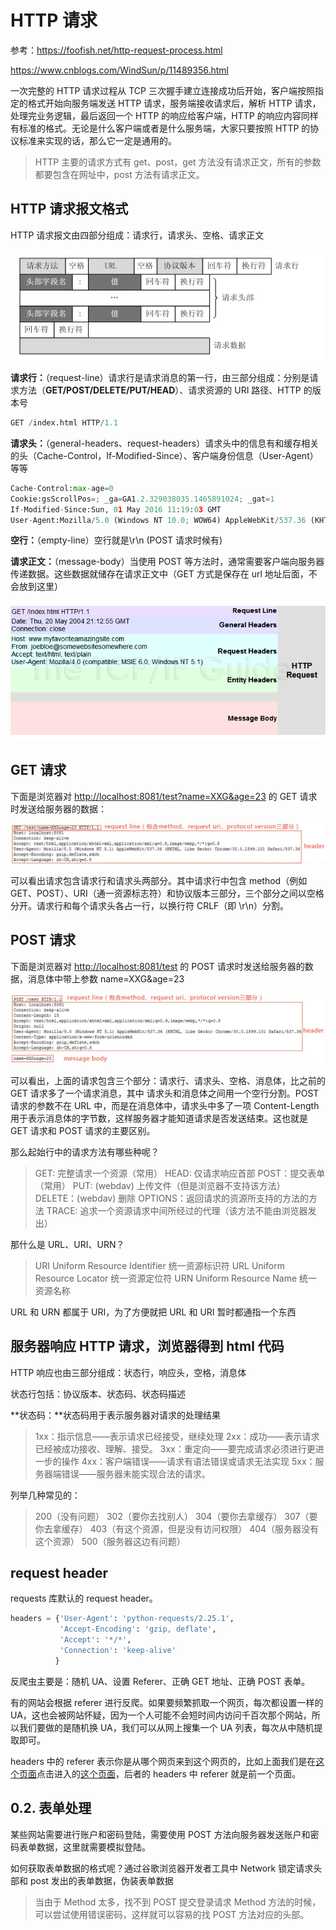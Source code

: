 # HTTP 请求

参考：<https://foofish.net/http-request-process.html>

<https://www.cnblogs.com/WindSun/p/11489356.html>

一次完整的 HTTP 请求过程从 TCP 三次握手建立连接成功后开始，客户端按照指定的格式开始向服务端发送 HTTP 请求，服务端接收请求后，解析 HTTP 请求，处理完业务逻辑，最后返回一个 HTTP 的响应给客户端，HTTP 的响应内容同样有标准的格式。无论是什么客户端或者是什么服务端，大家只要按照 HTTP 的协议标准来实现的话，那么它一定是通用的。

> HTTP 主要的请求方式有 get、post，get 方法没有请求正文，所有的参数都要包含在网址中，post 方法有请求正文。

## HTTP 请求报文格式

HTTP 请求报文由四部分组成：请求行，请求头、空格、请求正文

![http-request](img/http-request.jpg)

**请求行：**（request-line）请求行是请求消息的第一行，由三部分组成：分别是请求方法（**GET/POST/DELETE/PUT/HEAD**）、请求资源的 URI 路径、HTTP 的版本号

```python
GET /index.html HTTP/1.1
```

**请求头：**（general-headers、request-headers）请求头中的信息有和缓存相关的头（Cache-Control，If-Modified-Since）、客户端身份信息（User-Agent）等等

```python
Cache-Control:max-age=0
Cookie:gsScrollPos=; _ga=GA1.2.329038035.1465891024; _gat=1
If-Modified-Since:Sun, 01 May 2016 11:19:03 GMT
User-Agent:Mozilla/5.0 (Windows NT 10.0; WOW64) AppleWebKit/537.36 (KHTML, like Gecko) Chrome/51.0.2704.84 Safari/537.36
```

**空行：**（empty-line）空行就是\r\n (POST 请求时候有)

**请求正文：**（message-body）当使用 POST 等方法时，通常需要客户端向服务器传递数据。这些数据就储存在请求正文中（GET 方式是保存在 url 地址后面，不会放到这里）

![request-format](img/httprequest.png)

## GET 请求

下面是浏览器对 <http://localhost:8081/test?name=XXG&age=23> 的 GET 请求时发送给服务器的数据：

![http-get](img/http-get.png)

可以看出请求包含请求行和请求头两部分。其中请求行中包含 method（例如 GET、POST）、URI（通一资源标志符）和协议版本三部分，三个部分之间以空格分开。请求行和每个请求头各占一行，以换行符 CRLF（即 \r\n）分割。

## POST 请求

下面是浏览器对 <http://localhost:8081/test> 的 POST 请求时发送给服务器的数据，消息体中带上参数 name=XXG&age=23

![http-post](img/http-post.png)

可以看出，上面的请求包含三个部分：请求行、请求头、空格、消息体，比之前的 GET 请求多了一个请求消息，其中 请求头和消息体之间用一个空行分割。POST 请求的参数不在 URL 中，而是在消息体中，请求头中多了一项 Content-Length 用于表示消息体的字节数，这样服务器才能知道请求是否发送结束。这也就是 GET 请求和 POST 请求的主要区别。

那么起始行中的请求方法有哪些种呢？

> GET: 完整请求一个资源（常用）
> HEAD: 仅请求响应首部
> POST：提交表单（常用）
> PUT: (webdav) 上传文件（但是浏览器不支持该方法）
> DELETE：(webdav) 删除
> OPTIONS：返回请求的资源所支持的方法的方法
> TRACE: 追求一个资源请求中间所经过的代理（该方法不能由浏览器发出）

那什么是 URL、URI、URN？

> URI  Uniform Resource Identifier 统一资源标识符
> URL  Uniform Resource Locator 统一资源定位符
> URN  Uniform Resource Name 统一资源名称

URL 和 URN 都属于 URI，为了方便就把 URL 和 URI 暂时都通指一个东西

## 服务器响应 HTTP 请求，浏览器得到 html 代码

HTTP 响应也由三部分组成：状态行，响应头，空格，消息体

状态行包括：协议版本、状态码、状态码描述

**状态码：**状态码用于表示服务器对请求的处理结果

> 1xx：指示信息——表示请求已经接受，继续处理
> 2xx：成功——表示请求已经被成功接收、理解、接受。
> 3xx：重定向——要完成请求必须进行更进一步的操作
> 4xx：客户端错误——请求有语法错误或请求无法实现
> 5xx：服务器端错误——服务器未能实现合法的请求。

列举几种常见的：

> 200（没有问题）
> 302（要你去找别人）
> 304（要你去拿缓存）
> 307（要你去拿缓存）
> 403（有这个资源，但是没有访问权限）
> 404（服务器没有这个资源）
> 500（服务器这边有问题）

## request header

requests 库默认的 request header。

```python
headers = {'User-Agent': 'python-requests/2.25.1',
           'Accept-Encoding': 'gzip, deflate',
           'Accept': '*/*',
           'Connection': 'keep-alive'
          }
```

反爬虫主要是：随机 UA、设置 Referer、正确 GET 地址、正确 POST 表单。

有的网站会根据 referer 进行反爬。如果要频繁抓取一个网页，每次都设置一样的 UA，这也会被网站怀疑，因为一个人可能不会短时间内访问千百次那个网站，所以我们要做的是随机换 UA，我们可以从网上搜集一个 UA 列表，每次从中随机提取即可。

headers 中的 referer 表示你是从哪个网页来到这个网页的，比如上面我们是在[这个页面](https://www.zhihu.com/people/wang-da-shan-68/columns)点击进入的[这个页面](https://zhuanlan.zhihu.com/python-programming)，后者的 headers 中 referer 就是前一个页面。

## 0.2. 表单处理

某些网站需要进行账户和密码登陆，需要使用 POST 方法向服务器发送账户和密码表单数据，这里就需要模拟登陆。

如何获取表单数据的格式呢？通过谷歌浏览器开发者工具中 Network 锁定请求头部和 post 发出的表单数据，伪装表单数据

> 当由于 Method 太多，找不到 POST 提交登录请求 Method 方法的时候，可以尝试使用错误密码，这样就可以容易的找 POST 方法对应的头部。
